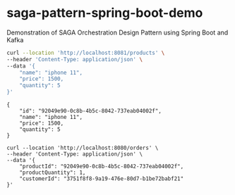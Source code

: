 # saga-pattern-spring-boot-demo

Demonstration of SAGA Orchestration Design Pattern using Spring Boot and Kafka

```sh
curl --location 'http://localhost:8081/products' \
--header 'Content-Type: application/json' \
--data '{
    "name": "iphone 11",
    "price": 1500,
    "quantity": 5
}'
```

```shell
{
    "id": "92049e90-0c8b-4b5c-8042-737eab04002f",
    "name": "iphone 11",
    "price": 1500,
    "quantity": 5
}
```


```
curl --location 'http://localhost:8080/orders' \
--header 'Content-Type: application/json' \
--data '{
    "productId": "92049e90-0c8b-4b5c-8042-737eab04002f",
    "productQuantity": 1,
    "customerId": "3751f8f8-9a19-476e-80d7-b1be72babf21"
}'
```
